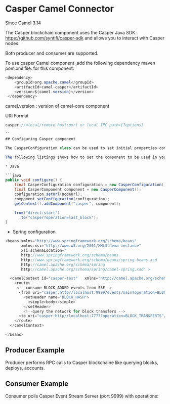 # Casper Camel Connector
Since Camel 3.14

The Casper blockchain component uses the Casper Java SDK : https://github.com/syntifi/casper-sdk and allows you to interact with Casper nodes.

Both producer and consumer are supported.

To use casper Camel component ,add the following dependency maven pom.xml file. for this component:

```java
<dependency>
    <groupId>org.apache.camel</groupId>
    <artifactId>camel-casper</artifactId>
    <version>${camel.version}</version>
 </dependency>
```

camel.version  : version of camel-core   component

URI Format

```java
casper://<local/remote host:port or local IPC path>[?options]

``
## Configuring Casper component

The CasperConfiguration class can be used to set initial properties configuration to the component instead of passing it as query parameter. 

The following listings shows how to set the component to be used in your routes.

* Java

```java
public void configure() {
    final CasperConfiguration configuration = new CasperConfiguration();
    final CasperComponent component = new CasperComponent();
    configuration.setUrl(nodeUrl);
    component.setConfiguration(configuration);
    getContext().addComponent("casper", component);

    from("direct:start")
      .to("casper?operation=last_block");
}

```

* Spring configuration

```java
<beans xmlns="http://www.springframework.org/schema/beans"
       xmlns:xsi="http://www.w3.org/2001/XMLSchema-instance"
       xsi:schemaLocation="
       http://www.springframework.org/schema/beans 
       http://www.springframework.org/schema/beans/spring-beans.xsd
       http://camel.apache.org/schema/spring 
       http://camel.apache.org/schema/spring/camel-spring.xsd" >

  <camelContext id="casper-test"   xmlns="http://camel.apache.org/schema/spring">
    <route>
     <!--consume BLOCK_ADDED events from SSE-->
      <from uri="casper:http//localhost:9999/events/main?operation=BLOCK_ADDED"/>
        <setHeader name="BLOCK_HASH">
          <simple>body</simple>
        </setHeader>
        <!--query the network for block transfers -->
      <to uri="casper:http//localhost:7777?operation=BLOCK_TRANSFERTS"/>
    </route>
  </camelContext>

</beans>

```


## Producer Example
Producer performs RPC calls to Casper blockchaine like querying blocks, deploys, accounts.

## Consumer Example
Consumer polls Casper Event Stream Server (port 9999) with operations: